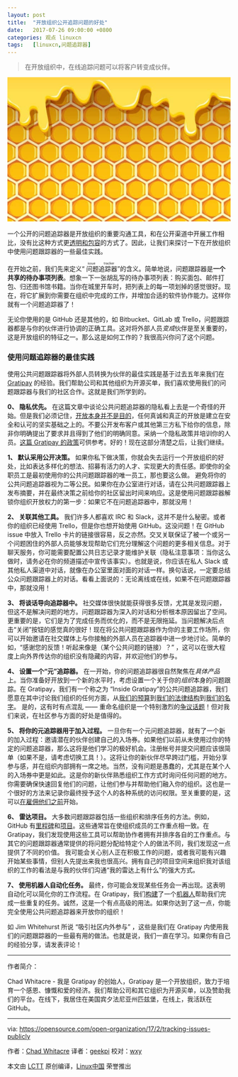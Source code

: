 ```yaml
---
layout: post
title:	"开放组织公开追踪问题的好处"
date:	2017-07-26 09:00:00 +0800 
categories:	观点 linuxcn 
tags:	[linuxcn,问题追踪器]
---
```




> 
> 在开放组织中，在线追踪问题可以将客户转变成伙伴。
> 
> 
> 


![](/Asserts/Images/album/201707/25/222600rksw4zp98nswnvnk.jpg)


一个公开的问题追踪器是开放组织的重要沟通工具，和在公开渠道中开展工作相比，没有比这种方式更[透明和包容](https://opensource.com/open-organization/resources/open-org-definition)的方式了。因此，让我们来探讨一下在开放组织中使用问题跟踪器的一些最佳实践。


在开始之前，我们先来定义“<ruby> 问题追踪器 <rt>  issue tracker </rt></ruby>”的含义。简单地说，问题跟踪器是**一个共享的待办事项列表**。想象一下一张胡乱写的待办事项列表：购买面包、邮件打包、归还图书馆书籍。当你在城里开车时，把列表上的每一项划掉的感觉很好。现在，将它扩展到你需要在组织中完成的工作，并增加合适的软件协作能力。这样你就有一个问题追踪器了！


无论你使用的是 GitHub 还是其他的，如 Bitbucket、GitLab 或 Trello，问题跟踪器都是与你的伙伴进行协调的正确工具。这对将外部人员*变成*伙伴是至关重要的，这是开放组织的特征之一。那么这是如何工作的？我很高兴你问了这个问题。


### 使用问题追踪器的最佳实践


使用公共问题跟踪器将外部人员转换为伙伴的最佳实践是基于过去五年来我们在 [Gratipay](https://gratipay.com/) 的经验。我们帮助公司和其他组织为开源买单，我们喜欢使用我们的问题跟踪器与我们的社区合作。这就是我们所学到的。


**0、 隐私优先。** 在这篇文章中谈论公共问题追踪器的隐私看上去是一个奇怪的开始。但是我们必须记住，[开放本身并不是目的](https://opensource.com/open-organization/16/9/openness-means-to-what-end)，任何真诚和真正的开放是建立在安全和认可的坚实基础之上的。不要公开发布客户或其他第三方私下给你的信息，除非你明确提出了要求并且得到了他们的明确同意。采纳一个隐私政策并培训你的人员。[这篇 Gratipay 的政策](http://inside.gratipay.com/howto/seek-consent)可供参考。好的！现在这部分清楚之后，让我们继续。


**1、 默认采用公开决策。** 如果你私下做决策，你就会失去运行一个开放组织的好处，比如表达多样化的想法、招募有活力的人才、实现更大的责任感。即使你的全职员工是最初使用你的公共问题跟踪器的唯一员工，那也要这么做。 避免将你的公共问题追踪器视为二等公民。如果你在办公室进行对话，请在公共问题跟踪器上发布摘要，并在最终决策之前给你的社区留出时间来响应。这是使用问题跟踪器解锁你组织开放权力的第一步：如果它不在问题追踪器中，那就没用！


**2、 关联其他工具。** 我们许多人都喜欢 IRC 和 Slack，这并不是什么秘密。或者你的组织已经使用 Trello，但是你也想开始使用 GitHub。这没问题！在 GitHub issue 中放入 Trello 卡片的链接很容易，反之亦然。交叉关联保证了被一个或另一个问题困住的外部人员能够发现帮助它们充分理解这个问题的更多相关信息。对于聊天服务，你可能需要配置公共日志记录才能维护关联（隐私注意事项：当你这么做时，请务必在你的频道描述中宣传该事实）。也就是说，你应该在私人 Slack 或其他私人渠道中对话，就像在办公室里面对面的对话一样。换句话说，一定要总结公众问题跟踪器上的对话。看看上面说的：无论离线或在线，如果不在问题跟踪器中，那就没用！


**3、 将谈话导向追踪器中。** 社交媒体很快就能获得很多反馈，尤其是发现问题，但这不是解决问题的地方。问题跟踪器为深入的对话和分析根本原因留出了空间。更重要的是，它们是为了完成任务而优化的，而不是无限拖延。当问题解决后点击“关闭”按钮的感觉真的很好！现在将公共问题跟踪器作为你的主要工作场所，你可以开始邀请在社交媒体上与你接触的外部人员在追踪器中进一步地讨论。简单的如，“感谢您的反馈！听起来像是（某个公共问题的链接）？” ，这可以在很大程度上向外界传达你的组织没有隐藏的内容，并欢迎他们的参与。


**4、 设置一个“元”追踪器。** 在一开始，你的问题追踪器很自然聚焦在*具体产品*上。当你准备好开放到一个新的水平时，考虑设置一个关于你的*组织*本身的问题跟踪。在 Gratipay，我们有一个称之为 “Inside Gratipay”的公共问题追踪器，我们愿意在其中讨论我们组织的任何方面，从[我们的预算](https://github.com/gratipay/inside.gratipay.com/issues/928)到[我们的法律结构](https://github.com/gratipay/inside.gratipay.com/issues/72)到[我们的名字](https://github.com/gratipay/inside.gratipay.com/issues/73)。 是的，这有时有点混乱 —— 重命名组织是一个特别激烈的[争议话题](http://bikeshed.com/)！但对我们来说，在社区参与方面的好处是值得的。


**5、 将你的元追踪器用于加入过程。** 一旦你有一个元问题追踪器，就有了一个新的加入过程：邀请潜在的伙伴创建自己的入场券。如果他们以前从未使用过你的特定的问题追踪器，那么这将是他们学习的极好机会。注册帐号并提交问题应该很简单（如果不是，请考虑切换工具！）。这将让你的新伙伴尽早跨过门槛，开始分享参与感，并在组织内部拥有一席之地。当然，没有问题是愚蠢的，尤其是在某个人的入场券中更是如此。这是你的新伙伴熟悉组织工作方式时询问任何问题的地方。你需要确保快速回复他们的问题，让他们参与并帮助他们融入你的组织。这也是一个很好的方法来记录你最终授予这个人的各种系统的访问权限。至关重要的是，这可以[在雇佣他们之前](https://opensource.com/open-organization/16/5/employees-let-them-hire-themselves)开始。


**6、 雷达项目。** 大多数问题跟踪器包括一些组织和排序任务的方法。例如，GitHub 有[里程碑](https://help.github.com/articles/creating-and-editing-milestones-for-issues-and-pull-requests/)和[项目](https://help.github.com/articles/about-projects/)。这些通常旨在使组织成员的工作重点相一致。在 Gratipay，我们发现使用这些工具可以帮助协作者拥有并排序各自的工作重点。与其它的问题跟踪器通常提供的将问题分配给特定个人的做法不同，我们发现这一点提供了不同的价值。 我可能会关心别人正在积极工作的问题，或者我可能有兴趣开始某些事情，但别人先提出来我也很高兴。拥有自己的项目空间来组织我对该组织的工作的看法是与我的伙伴们沟通“我的雷达上有什么”的强大方式。


**7、 使用机器人自动化任务。** 最终，你可能会发现某些任务会一再出现。这表明自动化可以简化你的工作流程。在 Gratipay，我们[构建](https://github.com/gratipay/bot)了一个[机器人](https://github.com/gratipay-bot)帮助我们完成一些重复的任务。诚然，这是一个有点高级的用法。如果你达到了这一点，你能完全使用公共问题追踪器来开放你的组织！


如 Jim Whitehurst 所说 “吸引社区内外参与” ，这些是我们在 Gratipay 内使用我们的问题跟踪器的一些最有用的做法。也就是说，我们一直在学习。如果你有自己的经验分享，请发表评论！




---


作者简介：


Chad Whitacre - 我是 Gratipay 的创始人，Gratipay 是一个开放组织，致力于培育一个感恩、慷慨和爱的经济。我们帮助公司和其它组织为开源买单，以及赞助我们的平台。在线下，我居住在美国宾夕法尼亚州匹兹堡，在线上，我活跃在 GitHub。




---


via: <https://opensource.com/open-organization/17/2/tracking-issues-publicly>


作者：[Chad Whitacre](https://opensource.com/users/whit537) 译者：[geekpi](https://github.com/geekpi) 校对：[wxy](https://github.com/wxy)


本文由 [LCTT](https://github.com/LCTT/TranslateProject) 原创编译，[Linux中国](https://linux.cn/) 荣誉推出
